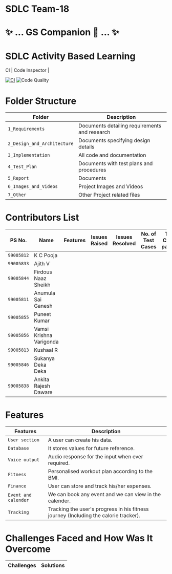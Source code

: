 # SDLC Team-18 
# ✨ ... GS Companion 🤖 ... ✨

# SDLC Activity Based Learning
CI |    Code Inspector | 

[![CI](https://github.com/ajith-io/SDLC_18_Geek_Squad/actions/workflows/main.yml/badge.svg)](https://github.com/ajith-io/SDLC_18_Geek_Squad/actions/workflows/main.yml)  ![Code Quality](https://www.code-inspector.com/project/26754/score/svg)

# Folder Structure
| Folder | Description |
|--------|-------------|
|`1_Requirements`|  Documents detailing requirements and research     |
|`2_Design_and_Architecture`|Documents specifying design details|
|`3_Implementation`|All code and documentation|
|`4_Test_Plan`|Documents with test plans and procedures|
|`5_Report`|Documents|
|`6_Images_and_Videos`| Project Images and Videos|
|`7_Other`|Other Project related files|

# Contributors List
| PS No. | Name |Features| Issues Raised | Issues Resolved| No. of Test Cases|Test Cases passes|
|---------|-----|------|-----|----|---|----|
|`99005812`| K C Pooja|
|`99005833`|Ajith V|
|`99005844`|Firdous Naaz Sheikh|
|`99005811`|Anumula Sai Ganesh|
|`99005855`|Puneet Kumar|
|`99005856`|Vamsi Krishna Varigonda|
|`99005813`|Kushaal R|
|`99005846`|Sukanya Deka Deka|
|`99005838`|Ankita Rajesh Daware|

# Features #
  Features            | Description
-------------------| -----------------------------------------
`User section`     | A user can create his data.
`Database`         | It stores values for future reference.
`Voice output`     | Audio response for the input when ever required.
`Fitness`          | Personalised workout plan according to the BMI.
`Finance`          | User can store and track his/her expenses.
`Event and calender`| We can book any event and we can view in the calender.
`Tracking`| Tracking the user's progress in his fitness journey (Including the calorie tracker).

# Challenges Faced and How Was It Overcome
|Challenges|Solutions|
|----|------|
